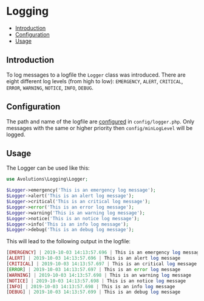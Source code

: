 # Logging

* [Introduction](#introduction)
* [Configuration](#configuration)
* [Usage](#usage)

## Introduction

To log messages to a logfile the `Logger` class was introduced. There are eight different log levels (from high to low):
`EMERGENCY`, `ALERT`, `CRITICAL`, `ERROR`, `WARNING`, `NOTICE`, `INFO`, `DEBUG`.

## Configuration

The path and name of the logfile are [configured](config.md) in `config/logger.php`. 
Only messages with the same or higher priority then `config/minLogLevel` will be logged.

## Usage

The Logger can be used like this:
```php
use Avolutions\Logging\Logger;

$Logger->emergency('This is an emergency log message');
$Logger->alert('This is an alert log message');
$Logger->critical('This is an critical log message');
$Logger->error('This is an error log message');
$Logger->warning('This is an warning log message');
$Logger->notice('This is an notice log message');
$Logger->info('This is an info log message');
$Logger->debug('This is an debug log message');
```
This will lead to the following output in the logfile:
```php
[EMERGENCY] | 2019-10-03 14:13:57.696 | This is an emergency log message
[ALERT] | 2019-10-03 14:13:57.696 | This is an alert log message
[CRITICAL] | 2019-10-03 14:13:57.697 | This is an critical log message
[ERROR] | 2019-10-03 14:13:57.697 | This is an error log message
[WARNING] | 2019-10-03 14:13:57.698 | This is an warning log message
[NOTICE] | 2019-10-03 14:13:57.698 | This is an notice log message
[INFO] | 2019-10-03 14:13:57.698 | This is an info log message
[DEBUG] | 2019-10-03 14:13:57.699 | This is an debug log message
```